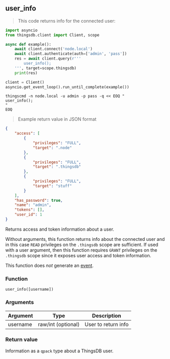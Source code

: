 ## user_info

> This code returns info for the connected user:

```python
import asyncio
from thingsdb.client import Client, scope

async def example():
    await client.connect('node.local')
    await client.authenticate(auth=['admin', 'pass'])
    res = await client.query(r'''
        user_info();
    ''', target=scope.thingsdb)
    print(res)

client = Client()
asyncio.get_event_loop().run_until_complete(example())
```

```shell
thingscmd -n node.local -u admin -p pass -q << EOQ "
user_info();
"
EOQ
```

> Example return value in JSON format

```json
{
    "access": [
        {
            "privileges": "FULL",
            "target": ".node"
        },
        {
            "privileges": "FULL",
            "target": ".thingsdb"
        },
        {
            "privileges": "FULL",
            "target": "stuff"
        }
    ],
    "has_password": true,
    "name": "admin",
    "tokens": [],
    "user_id": 1
}
```

Returns access and token information about a user.

Without arguments, this function returns info about the connected user and in this case `READ` privileges on the `.thingsdb` scope are sufficient.
If used with a user argument, then this function requires `GRANT` privileges on the `.thingsdb` scope since it exposes user access and token information.

This function does *not* generate an [event](#events).

### Function
`user_info([username])`

### Arguments
Argument | Type | Description
-------- | ---- | -----------
username | raw/int (optional) | User to return info

### Return value
Information as a `qpack` type about a ThingsDB user.